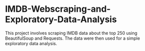 # IMDB-Webscraping-and-Exploratory-Data-Analysis
This project involves scraping IMDB data about the top 250 using BeautifulSoup and Requests. The data were then used for a simple exploratory data analysis.
